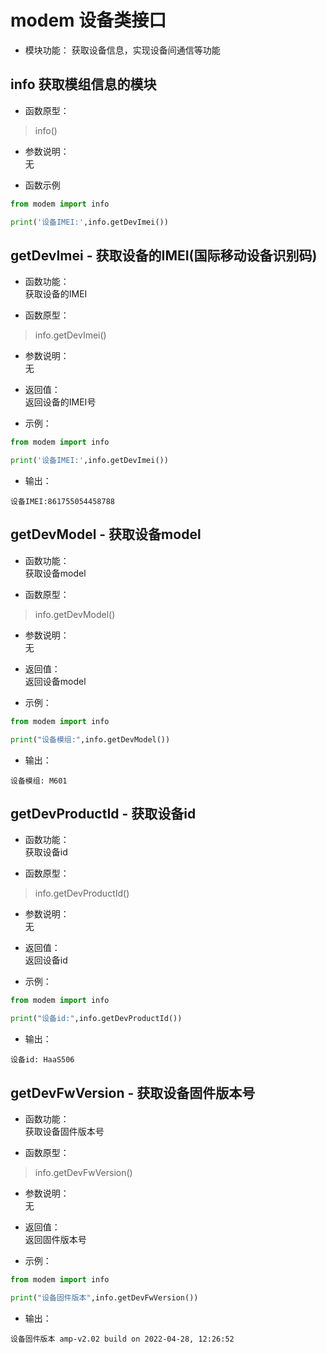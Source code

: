 # modem 设备类接口

* 模块功能：
获取设备信息，实现设备间通信等功能

## info 获取模组信息的模块

* 函数原型：
> info()

* 参数说明：  
无

- 函数示例

```python
from modem import info   

print('设备IMEI:',info.getDevImei())

```

## getDevImei - 获取设备的IMEI(国际移动设备识别码)

* 函数功能：  
获取设备的IMEI

* 函数原型：
> info.getDevImei()

* 参数说明：  
 无

* 返回值：  
返回设备的IMEI号

* 示例： 

```python
from modem import info  

print('设备IMEI:',info.getDevImei())
```

* 输出：

```
设备IMEI:861755054458788
```

## getDevModel - 获取设备model

* 函数功能：  
获取设备model

* 函数原型：
> info.getDevModel()

* 参数说明：  
 无

* 返回值：  
返回设备model

* 示例： 

```python
from modem import info  

print("设备模组:",info.getDevModel())
```

* 输出：

```
设备模组: M601
```

## getDevProductId - 获取设备id

* 函数功能：  
获取设备id

* 函数原型：
> info.getDevProductId()

* 参数说明：  
 无

* 返回值：  
返回设备id

* 示例： 

```python
from modem import info  

print("设备id:",info.getDevProductId())
```

* 输出：

```
设备id: HaaS506
```

## getDevFwVersion - 获取设备固件版本号

* 函数功能：  
获取设备固件版本号

* 函数原型：
> info.getDevFwVersion()

* 参数说明：  
 无

* 返回值：  
返回固件版本号

* 示例： 

```python
from modem import info

print("设备固件版本",info.getDevFwVersion())
```

* 输出：

```
设备固件版本 amp-v2.02 build on 2022-04-28, 12:26:52
```
